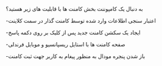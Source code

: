 به دنبال یک کامپوننت بخش کامنت ها با قابلیت های زیر هستید؟

-اعتبار سنجی اطلاعات وارد شده توسط کامنت گذار در سمت کلاینت

-ایجاد یک سکشن کامنت جدید پس از کلیک بر روی دکمه پاسخ

-صفحه کامنت ها با استایل ریسپانسیو و موبایل فرندلی

-باز شدن پنجره مودال به منظور پیغام به کاربر جهت ثبت کامنت

